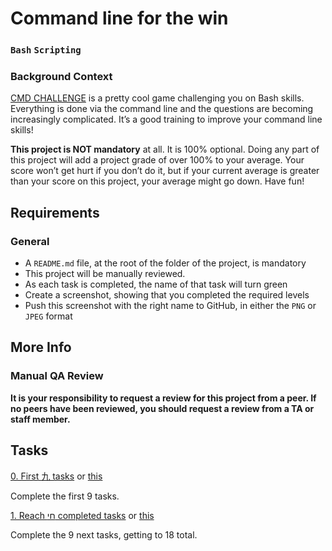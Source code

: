 # Command line for the win
### `Bash` `Scripting`
### Background Context

[CMD CHALLENGE](https://cmdchallenge.com/) is a pretty cool game challenging you on Bash skills. Everything is done via the command line and the questions are becoming increasingly complicated. It’s a good training to improve your command line skills!

**This project is NOT mandatory** at all. It is 100% optional. Doing any part of this project will add a project grade of over 100% to your average. Your score won’t get hurt if you don’t do it, but if your current average is greater than your score on this project, your average might go down. Have fun!
## Requirements
### General
* A `README.md` file, at the root of the folder of the project, is mandatory
* This project will be manually reviewed.
* As each task is completed, the name of that task will turn green
* Create a screenshot, showing that you completed the required levels
* Push this screenshot with the right name to GitHub, in either the `PNG` or `JPEG` format
## More Info
### Manual QA Review
**It is your responsibility to request a review for this project from a peer. If no peers have been reviewed, you should request a review from a TA or staff member.**
## Tasks

[0. First 九 tasks](0-first_9_tasks.jpg) or [this](./0-first_9_tasks.png)

Complete the first 9 tasks.

[1. Reach חי completed tasks](1-next_9_tasks.jpg) or [this](1-next_9_tasks.png)

Complete the 9 next tasks, getting to 18 total.
